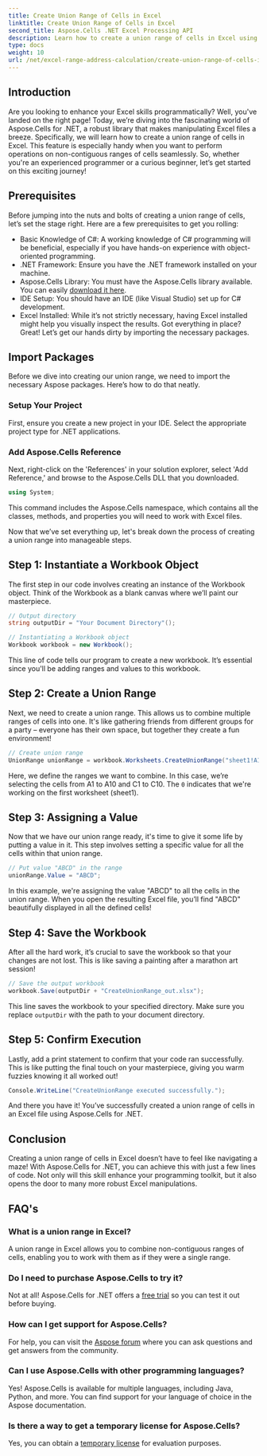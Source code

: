 ```yaml
---
title: Create Union Range of Cells in Excel
linktitle: Create Union Range of Cells in Excel
second_title: Aspose.Cells .NET Excel Processing API
description: Learn how to create a union range of cells in Excel using Aspose.Cells for .NET in easy steps. Enhance your Excel skills programmatically.
type: docs
weight: 10
url: /net/excel-range-address-calculation/create-union-range-of-cells-in-excel/
---
```

## Introduction
Are you looking to enhance your Excel skills programmatically? Well, you've landed on the right page! Today, we’re diving into the fascinating world of Aspose.Cells for .NET, a robust library that makes manipulating Excel files a breeze. Specifically, we will learn how to create a union range of cells in Excel. This feature is especially handy when you want to perform operations on non-contiguous ranges of cells seamlessly. So, whether you're an experienced programmer or a curious beginner, let’s get started on this exciting journey!
## Prerequisites
Before jumping into the nuts and bolts of creating a union range of cells, let’s set the stage right. Here are a few prerequisites to get you rolling:
- Basic Knowledge of C#: A working knowledge of C# programming will be beneficial, especially if you have hands-on experience with object-oriented programming.
- .NET Framework: Ensure you have the .NET framework installed on your machine.
- Aspose.Cells Library: You must have the Aspose.Cells library available. You can easily [download it here](https://releases.aspose.com/cells/net/).
- IDE Setup: You should have an IDE (like Visual Studio) set up for C# development.
- Excel Installed: While it’s not strictly necessary, having Excel installed might help you visually inspect the results.
Got everything in place? Great! Let’s get our hands dirty by importing the necessary packages.
## Import Packages
Before we dive into creating our union range, we need to import the necessary Aspose packages. Here’s how to do that neatly.
### Setup Your Project
First, ensure you create a new project in your IDE. Select the appropriate project type for .NET applications.
### Add Aspose.Cells Reference
Next, right-click on the 'References' in your solution explorer, select 'Add Reference,' and browse to the Aspose.Cells DLL that you downloaded. 
```csharp
using System;
```
This command includes the Aspose.Cells namespace, which contains all the classes, methods, and properties you will need to work with Excel files.

Now that we’ve set everything up, let's break down the process of creating a union range into manageable steps.
## Step 1: Instantiate a Workbook Object
The first step in our code involves creating an instance of the Workbook object. Think of the Workbook as a blank canvas where we’ll paint our masterpiece.
```csharp
// Output directory
string outputDir = "Your Document Directory"();

// Instantiating a Workbook object
Workbook workbook = new Workbook();
```
This line of code tells our program to create a new workbook. It’s essential since you'll be adding ranges and values to this workbook.
## Step 2: Create a Union Range
Next, we need to create a union range. This allows us to combine multiple ranges of cells into one. It's like gathering friends from different groups for a party – everyone has their own space, but together they create a fun environment!
```csharp
// Create union range
UnionRange unionRange = workbook.Worksheets.CreateUnionRange("sheet1!A1:A10,sheet1!C1:C10", 0);
```
Here, we define the ranges we want to combine. In this case, we’re selecting the cells from A1 to A10 and C1 to C10. The `0` indicates that we're working on the first worksheet (sheet1).
## Step 3: Assigning a Value
Now that we have our union range ready, it's time to give it some life by putting a value in it. This step involves setting a specific value for all the cells within that union range.
```csharp
// Put value "ABCD" in the range
unionRange.Value = "ABCD";
```
In this example, we're assigning the value "ABCD" to all the cells in the union range. When you open the resulting Excel file, you’ll find "ABCD" beautifully displayed in all the defined cells!
## Step 4: Save the Workbook
After all the hard work, it’s crucial to save the workbook so that your changes are not lost. This is like saving a painting after a marathon art session!
```csharp
// Save the output workbook
workbook.Save(outputDir + "CreateUnionRange_out.xlsx");
```
This line saves the workbook to your specified directory. Make sure you replace `outputDir` with the path to your document directory. 
## Step 5: Confirm Execution
Lastly, add a print statement to confirm that your code ran successfully. This is like putting the final touch on your masterpiece, giving you warm fuzzies knowing it all worked out!
```csharp
Console.WriteLine("CreateUnionRange executed successfully.");
```
And there you have it! You’ve successfully created a union range of cells in an Excel file using Aspose.Cells for .NET.
## Conclusion
Creating a union range of cells in Excel doesn’t have to feel like navigating a maze! With Aspose.Cells for .NET, you can achieve this with just a few lines of code. Not only will this skill enhance your programming toolkit, but it also opens the door to many more robust Excel manipulations. 

## FAQ's
### What is a union range in Excel?
A union range in Excel allows you to combine non-contiguous ranges of cells, enabling you to work with them as if they were a single range.
### Do I need to purchase Aspose.Cells to try it?
Not at all! Aspose.Cells for .NET offers a [free trial](https://releases.aspose.com/) so you can test it out before buying.
### How can I get support for Aspose.Cells?
For help, you can visit the [Aspose forum](https://forum.aspose.com/c/cells/9) where you can ask questions and get answers from the community.
### Can I use Aspose.Cells with other programming languages?
Yes! Aspose.Cells is available for multiple languages, including Java, Python, and more. You can find support for your language of choice in the Aspose documentation.
### Is there a way to get a temporary license for Aspose.Cells?
Yes, you can obtain a [temporary license](https://purchase.aspose.com/temporary-license/) for evaluation purposes.
